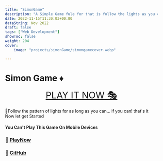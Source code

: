 ```yaml
---
title: "SimonGame"
description: "A Simple Game fule for that is follow the lights as you can"
date: 2022-11-15T11:30:03+00:00
dataString: Nov 2022
draft: false
tags: ["Web Development"]
showToc: false
weight: 204
cover:
    image: "projects/simonGame/simongamecover.webp"

---
```


# Simon Game ♦

<p align="center">
<a style="font-size:30px" href="http://awaismustafa.com/game">PLAY IT NOW 🎭</a>
</p>
🧨Follow the pattern of lights for as long as you can... if you can! that's it Now let get Started

#### You Can't Play This Game On Mobile Devices

### 🔗 [PlayNow](http://awaismustafa,com/game)
### 🔗 [GitHub](https://github.com/awwais/game)


